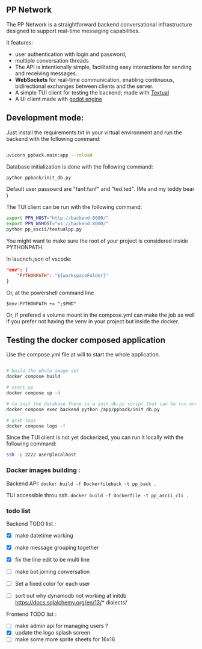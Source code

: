 
## PP Network


The PP Network is a straightforward backend conversational infrastructure designed to support real-time messaging capabilities. 

It features:

* user authentication with login and password, 
* multiple conversation threads
* The API is intentionally simple, facilitating easy interactions for sending and receiving messages. 
* **WebSockets** for real-time communication, enabling continuous, bidirectional exchanges between clients and the server.
* A simple TUI client for testing the backend; made with [Textual](https://textual.textualize.io/)
* A UI client made with [godot engine](https://godotengine.org/)

## Development mode: 

Just install the requirements.txt in your virtual environment and run the backend with the following command: 

```bash

uvicorn ppback.main:app --reload

```

Database initialization is done with the following command: 

```bash
python ppback/init_db.py
```
Default user passowrd are "fanf:fanf" and "ted:ted". (Me and my teddy bear )

The TUI client can be run with the following command: 

```bash
export PPN_HOST="http://backend:8000/"
export PPN_WSHOST="ws://backend:8000/"
python pp_ascii/textualpp.py
```


You might want to make sure the root of your project is considered inside PYTHONPATH. 

In laucnch.json of vscode:
```json
"env": {
    "PYTHONPATH": "${workspaceFolder}"
}
```

Or, at the powershell command line 

`$env:PYTHONPATH += ";$PWD" `

Or, if prefered a volume mount in the compose.yml can make the job as well if you prefer not having the venv in your project but inside the docker.


## Testing the docker composed application

Use the compose.yml file at will to start the whole application.

```bash 

# build the whole image set
docker compose build

# start up
docker compose up -d 

# to init the database there is a init_db.py script that can be run once.
docker compose exec backend python /app/ppback/init_db.py

# grab logs 
docker compose logs -f 
```

Since the TUI client is not yet dockerized, you can run it locally with the following command: 

```bash
ssh -p 2222 user@localhost
```

### Docker images building :



Backend API:
`docker build -f Dockerfileback -t pp_back .`

TUI accessible throu ssh.
`docker build -f Dockerfile -t pp_ascii_cli .`


### todo list 

Backend TODO list : 


* [X] make datetime working 
* [X] make message grouping together 
* [X] fix the line edit to be multi line
* [ ] make bot joining conversation 
* [ ] Set a fixed color for each user 
* [ ] sort out why dynamodb not working at initdb https://docs.sqlalchemy.org/en/13/* dialects/


Frontend TODO list :

* [ ] make admin api for managing users ? 
* [X] update the logo splash screen 
* [ ] make some more sprite sheets for 16x16 

